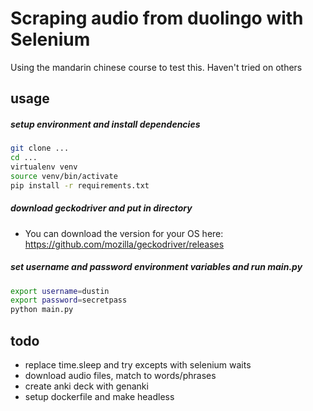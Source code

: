 # Scraping audio from duolingo with Selenium

Using the mandarin chinese course to test this. Haven't tried on others

## usage
##### setup environment and install dependencies
```bash
git clone ...
cd ...
virtualenv venv
source venv/bin/activate
pip install -r requirements.txt
```

##### download geckodriver and put in directory
* You can download the version for your OS here: https://github.com/mozilla/geckodriver/releases

##### set username and password environment variables and run main.py
```bash
export username=dustin
export password=secretpass
python main.py
```

## todo
* replace time.sleep and try excepts with selenium waits
* download audio files, match to words/phrases
* create anki deck with genanki
* setup dockerfile and make headless